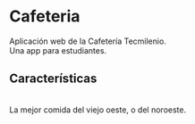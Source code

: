 # Cafeteria
Aplicación web de la Cafetería Tecmilenio.
<br>
Una app para estudiantes.

## Características
<br>
La mejor comida del viejo oeste, o del noroeste.
